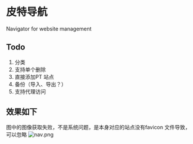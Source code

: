 # 皮特导航

Navigator for website management

## Todo

1. 分类
2. 支持单个删除
3. 直接添加PT 站点
4. 备份（导入、导出？）
5. 支持代理访问

## 效果如下
图中的图像获取失败，不是系统问题，是本身对应的站点没有favicon 文件导致，可以忽略
![nav.png](images/nav.png)